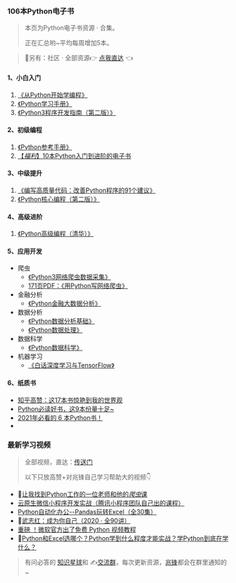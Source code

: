### 106本Python电子书

> 本页为Python电子书资源 · 合集。
>
> 正在汇总哟~平均每周增加5本。



> 🎯另有：社区 · 全部资源👉 [点我直达](https://gitee.com/zhaofeng092/python_auto_office/blob/master/%E5%85%B3%E9%94%AE%E8%AF%8D/%E7%BE%A4%E8%81%8A/%E6%9C%80%E6%96%B0%E6%95%99%E7%A8%8B/%E6%9C%80%E6%96%B0%E6%95%99%E7%A8%8B.md) 👈




#### 1、小白入门

1. [《从Python开始学编程》](https://mp.weixin.qq.com/s/ZNE6gOqW73EJaMsrZNd1nQ)
2. [《Python学习手册》](https://mp.weixin.qq.com/s/NnVRK2AMU-B3rN5bgk6PEg)
3. [《Python3程序开发指南（第二版）》](https://mp.weixin.qq.com/s/R1zMqITWHC4FDCgJ43niHQ)

#### 2、初级编程

1. [《Python参考手册》](https://mp.weixin.qq.com/s/Y-Upfqd4HMHJE4Se0drifQ)
2. [【*福利*】10本Python入门到进阶的电子书](https://mp.weixin.qq.com/s/J4zNQ1heLmZyQBGremqbPQ)

#### 3、中级提升

1. [《编写高质量代码：改善Python程序的91个建议》](https://mp.weixin.qq.com/s/CwBN-JTMgKZwDoAIpRDX5A)
2. [《Python核心编程（第二版）》](https://mp.weixin.qq.com/s/JJhNquRh7-R3oI_wjR3WMA)

#### 4、高级进阶

1. [《Python高级编程（清华）》](https://mp.weixin.qq.com/s/o_47HTqAWl6MPkyanTYJYQ)

#### 5、应用开发

- 爬虫
  - [《Python3网络爬虫数据采集》](https://mp.weixin.qq.com/s/MTtkH4sSRSpJV1JOr84P_Q)
  - [171页PDF：《用Python写网络爬虫》](https://mp.weixin.qq.com/s/BmAlOBhdYq4L0dJOVx0GnA)
- 金融分析
  - [《Python金融大数据分析》](https://mp.weixin.qq.com/s/9Nmk2OfTiWaMsidR55uvLw)
- 数据分析
  - [《Python数据分析基础》](https://mp.weixin.qq.com/s/3qt5oMuc8RTpEcXYYJaZHQ)
  - [《Python数据处理》](https://mp.weixin.qq.com/s/gFsOgAUTXa6s9Z3MknOkPA)
- 数据科学
  - [《Python数据科学》](https://mp.weixin.qq.com/s/GuuWaXyzVcf3mD7P_b3ctg)
- 机器学习
  - [《白话深度学习与TensorFlow》](https://mp.weixin.qq.com/s/2xRycdGOOxx3AvxA59Xjtg)



#### 6、纸质书

- [知乎高赞：这17本书惊艳到我的世界观](https://mp.weixin.qq.com/s/HOeRNB5NHkX397YCM28wsA)
- [Python必读好书，这9本份量十足~](https://mp.weixin.qq.com/s/5YTIsyGj0ut5JA8apddVbQ)
- [2021年必看的 6 本Python书！](http://mp.weixin.qq.com/s?__biz=MzUzNTc5NjA4NQ==&mid=2247488267&idx=1&sn=6e8e8abcc9e84d83b67f0138cb194b1c&chksm=fa815311cdf6da0753e9ee1f203c6cac7efe9ed463fcffe00786fc4beb30fce3d6577a9c25a7#rd)
- 

### 最新学习视频

> 全部视频，直达：[传送门](https://blog.csdn.net/weixin_42321517/article/details/113122547)
>
> 以下只放高赞+对兆锋自己学习帮助大的视频👇

- 🎯[让我找到Python工作的一位老师和他的*爬虫*课](http://mp.weixin.qq.com/s?__biz=MzI2Nzg5MjgyNg==&mid=2247487228&idx=1&sn=88ad0b89155a9b2373113550feae0a6f&chksm=eaf6afc9dd8126df8aafcf60e868342c236afecb9bbd3312866e9fe381054c191ab34f2c4948#rd)
- [云原生微信小程序开发实战（腾讯小程序团队自己出的课程）](https://mp.weixin.qq.com/s/Zs9KrzSonUfKPU4JFgEFPg)
- [Python自动化办公--Pandas玩转Excel（全30集）](https://www.bilibili.com/video/BV1hk4y1C73S)
- 🐰[武志红：成为你自己（2020 · 全90讲）](https://www.bilibili.com/video/BV1mi4y1j7DF)
- [重磅 ！微软官方出了免费 Python 视频教程](http://mp.weixin.qq.com/s?__biz=MzI2Nzg5MjgyNg==&mid=2247489780&idx=1&sn=ff00b3e4d5fed6edf1aea91425df2071&chksm=eaf6b9c1dd8130d70aba3251e09906232f430e015a7a7307b5a835efef9b62e38885175f482d&scene=21#wechat_redirect)
- 🌟[Python和Excel选哪个？Python学到什么程度才能实战？学Python到底在学什么？](https://www.bilibili.com/video/BV19X4y1K7TG)



>
> 有问必答的 [知识星球](https://mp.weixin.qq.com/s/PXNVFNsjAOgCmQ6QGalJPw)和 ✍️[交流群](https://mp.weixin.qq.com/s/CadAaJUTUlXmTxJAjFUfPQ)，每次更新资源，[兆锋](http://t.cn/A649A0Hp)都会在群里通知的~